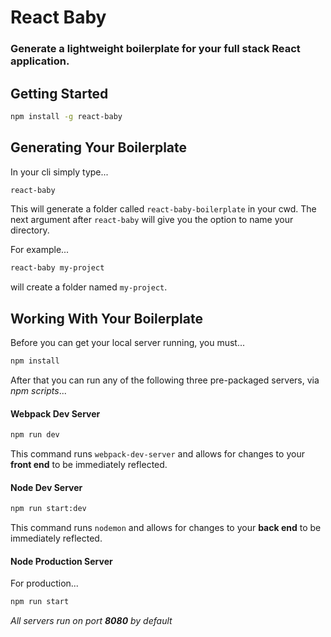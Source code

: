 # React Baby
### Generate a lightweight boilerplate for your full stack React application.
## Getting Started
```bash
npm install -g react-baby
```

## Generating Your Boilerplate
In your cli simply type...
```bash
react-baby
```
This will generate a folder called ``react-baby-boilerplate`` in your cwd.
The next argument after ``react-baby`` will give you the option to name your directory.

For example...
```bash
react-baby my-project
```
will create a folder named ``my-project``.

## Working With Your Boilerplate
Before you can get your local server running, you must...
```bash
npm install
```
After that you can run any of the following three pre-packaged servers, via *npm scripts*...

#### Webpack Dev Server
```bash
npm run dev
```
This command runs ``webpack-dev-server`` and allows for changes to your **front end** to be immediately reflected.

#### Node Dev Server
```bash
npm run start:dev
```
This command runs ``nodemon`` and allows for changes to your **back end** to be immediately reflected.
#### Node Production Server
For production...
```bash
npm run start
```
*All servers run on port **8080** by default*